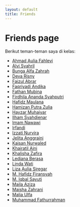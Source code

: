 ```yaml
---
layout: default
title: Friends
---
```


# Friends page

Berikut teman-teman saya di kelas:
<br>

<ul class="list-friends">
  <li><a href="https://lepii1.github.io/">Ahmad Aulia Fahlevi</a></li>
  <li><a href="https://alvi0syahril.github.io/">Alvi Syahril</a></li>
  <li><a href="https://bunga-hub.github.io/">Bunga Alfa Zahrah</a></li>
  <li><a href="https://devarisny.github.io">Deva Risny</a></li>
  <li><a href="https://faizul-abrar.github.io/">Faizul Abrar</a></li>
  <li><a href="https://faqriyadiandika.github.io">Faqriyadi Andika</a></li>
  <li><a href="https://fathan-mubina.github.io/">Fathan Mubina</a></li>
  <li><a href="https://firdhilaananda.github.io">Firdhila Ananda Syahputri</a></li>
  <li><a href="https://hafidzmaulana28.github.io/">Hafidz Maulana</a></li>
  <li><a href="https://hamizan18.github.io/">Hamizan Putra Zulia</a></li>
  <li><a href="https://hayzarmuhaiyar0101.github.io/">Hayzar Muhaiyar</a></li>
  <li><a href="https://ilhamdienar.github.io/">Ilham Syahdienar</a></li>
  <li><a href="https://imamnawawi1c.github.io/">Imam Nawawi</a></li>
  <li><a href="https://irfandi8.github.io/">Irfandi</a></li>
  <li><a href="https://izzati31.github.io/">Izzati Nurvira</a></li>
  <li><a href="https://jexiee99.github.io/">Jelita Anggraini</a></li>
  <li><a href="https://kaisan969.github.io">Kaisan Nurwaled</a></li>
  <li><a href="https://khairatilaini.github.io/">Khairatil Aini</a></li>
  <li><a href="https://khalisha0zafira.github.io/">Khalisha Zafira</a></li>
  <li><a href="https://ledianaberasa.github.io/">Lediana Berasa</a></li>
  <li><a href="https://lindawati26.github.io/">Linda Wati</a></li>
  <li><a href="https://lizaauliasiregar.github.io/">Liza Aulia Siregar</a></li>
  <li><a href="https://mhafidzfiransyah.github.io/">M. Hafidz Firansyah</a></li>
  <li><a href="https://iqbalsayuti0.github.io/">M. Iqbal Sayuti</a></li>
  <li><a href="https://mailaazizaa.github.io/">Maila Aziza</a></li>
  <li><a href="https://maishazahrani.github.io/">Maisha Zahrani</a></li>
  <li><a href="https://maliaulfa2.github.io/">Malia Ulfa</a></li>
  <li><a href="https://fyou00.github.io/friends.html" class="me">Muhammad Fathurrahman</a></li>
</ul>
